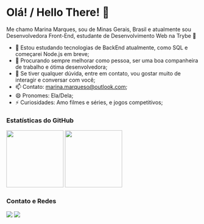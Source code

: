 <div
  text-align="center"     
>
  <h1>Olá! / Hello There! 🤙</h1>

  <p>
    Me chamo Marina Marques, sou de Minas Gerais, Brasil e atualmente sou Desenvolvedora Front-End, estudante de Desenvolvimento Web na Trybe 🚀

  - 🌱 Estou estudando tecnologias de BackEnd atualmente, como SQL e começarei Node.js em breve;
  - 👯 Procurando sempre melhorar como pessoa, ser uma boa companheira de trabalho e ótima desenvolvedora;
  - 💬 Se tiver qualquer dúvida, entre em contato, vou gostar muito de interagir e conversar com você;
  - 📫 Contato: marina.marqueso@outlook.com;
  - 😄 Pronomes: Ela/Dela;
  - ⚡ Curiosidades: Amo filmes e séries, e jogos competitivos;
  </p>


  ### Estatísticas do GitHub
  <img height="150em" src="https://github-readme-stats.vercel.app/api?username=ninamarq&show_icons=true&theme=dark&include_all_commits=true&count_private=true"/>   <img height="150em" src="https://github-readme-stats.vercel.app/api/top-langs/?username=ninamarq&layout=compact&langs_count=7&theme=dark"/>

  ### Contato e Redes
  <div>
    <a href = "mailto:marina.marqueso@outlook.com"><img src="https://img.shields.io/badge/Email-D14836?style=for-the-badge&logo=gmail&logoColor=white" target="_blank"></a>
    <a href="https://www.linkedin.com/in/marina-marqueso/" target="_blank"><img src="https://img.shields.io/badge/-LinkedIn-%230077B5?style=for-the-badge&logo=linkedin&logoColor=white" target="_blank"></a>   
  </div>
</div>
